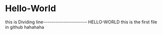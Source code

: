 # Hello-World
this is Dividing line----------------------
HELLO-WORLD
this is the first file in github
hahahaha
